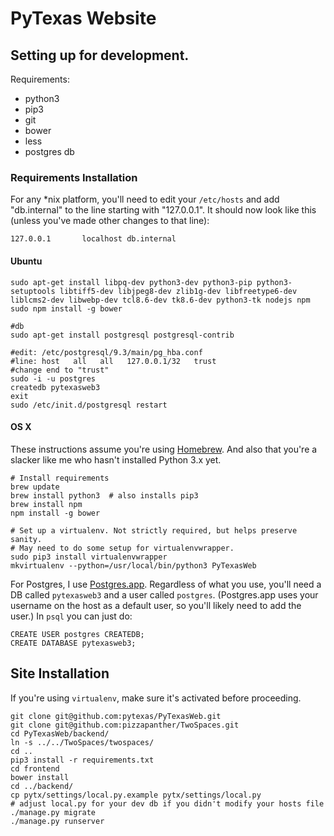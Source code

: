 # PyTexas Website

## Setting up for development.

Requirements:

- python3
- pip3
- git
- bower
- less
- postgres db

### Requirements Installation

For any *nix platform, you'll need to edit your `/etc/hosts` and add
"db.internal" to the line starting with "127.0.0.1". It should now look like
this (unless you've made other changes to that line):

`127.0.0.1       localhost db.internal`

#### Ubuntu

```
sudo apt-get install libpq-dev python3-dev python3-pip python3-setuptools libtiff5-dev libjpeg8-dev zlib1g-dev libfreetype6-dev liblcms2-dev libwebp-dev tcl8.6-dev tk8.6-dev python3-tk nodejs npm
sudo npm install -g bower

#db
sudo apt-get install postgresql postgresql-contrib

#edit: /etc/postgresql/9.3/main/pg_hba.conf
#line: host   all   all   127.0.0.1/32   trust
#change end to "trust"
sudo -i -u postgres
createdb pytexasweb3
exit
sudo /etc/init.d/postgresql restart
```

#### OS X

These instructions assume you're using [Homebrew](http://brew.sh/). And also
that you're a slacker like me who hasn't installed Python 3.x yet.

```
# Install requirements
brew update
brew install python3  # also installs pip3
brew install npm
npm install -g bower

# Set up a virtualenv. Not strictly required, but helps preserve sanity.
# May need to do some setup for virtualenvwrapper.
sudo pip3 install virtualenvwrapper
mkvirtualenv --python=/usr/local/bin/python3 PyTexasWeb
```

For Postgres, I use [Postgres.app](http://postgresapp.com/). Regardless of what
you use, you'll need a DB called `pytexasweb3` and a user called `postgres`.
(Postgres.app uses your username on the host as a default user, so you'll likely
need to add the user.) In `psql` you can just do:

```
CREATE USER postgres CREATEDB;
CREATE DATABASE pytexasweb3;
```

## Site Installation

If you're using `virtualenv`, make sure it's activated before proceeding.

```
git clone git@github.com:pytexas/PyTexasWeb.git
git clone git@github.com:pizzapanther/TwoSpaces.git
cd PyTexasWeb/backend/
ln -s ../../TwoSpaces/twospaces/
cd ..
pip3 install -r requirements.txt
cd frontend
bower install
cd ../backend/
cp pytx/settings/local.py.example pytx/settings/local.py
# adjust local.py for your dev db if you didn't modify your hosts file
./manage.py migrate
./manage.py runserver
```
